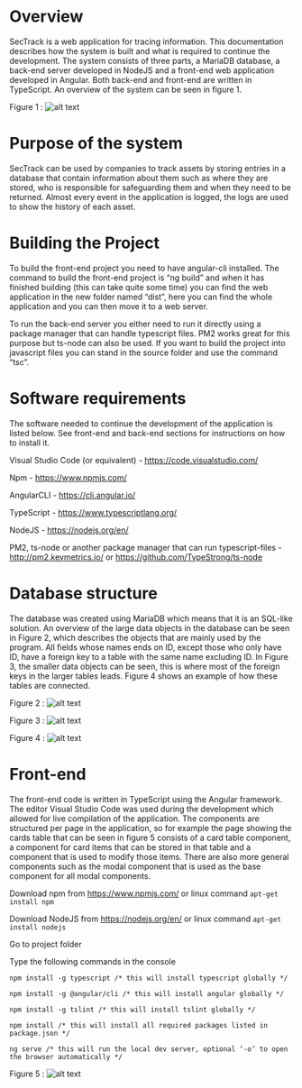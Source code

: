 

# Overview
SecTrack is a web application for tracing information. This documentation describes how the system is built and what is required to continue the development. The system consists of three parts, a MariaDB database, a back-end server developed in NodeJS and a front-end web application developed in Angular. Both back-end and front-end are written in TypeScript. An overview of the system can be seen in figure 1.

Figure 1 : ![alt text](https://lh3.google.com/u/0/d/1D4kF6hNqWpzCb9xjS1wDb8OisWVYUl8c=w1920-h887-iv1 "Overview")

# Purpose of the system
SecTrack can be used by companies to track assets by storing entries in a database that contain information about them such as where they are stored, who is responsible for safeguarding them and when they need to be returned. Almost every event in the application is logged, the logs are used to show the history of each asset.

# Building the Project
To build the front-end project you need to have angular-cli installed. The command to build the front-end project is “ng build” and when it has finished building (this can take quite some time) you can find the web application in the new folder named “dist”, here you can find the whole application and you can then move it to a web server.

To run the back-end server you either need to run it directly using a package manager that can handle typescript files. PM2 works great for this purpose but ts-node can also be used. If you want to build the project into javascript files you can stand in the source folder and use the command “tsc”.

# Software requirements
The software needed to continue the development of the application is listed below. See front-end and back-end sections for instructions on how to install it.

Visual Studio Code (or equivalent) - https://code.visualstudio.com/

Npm - https://www.npmjs.com/

AngularCLI - https://cli.angular.io/

TypeScript - https://www.typescriptlang.org/

NodeJS - https://nodejs.org/en/

PM2, ts-node or another package manager that can run typescript-files - http://pm2.keymetrics.io/ or https://github.com/TypeStrong/ts-node

# Database structure
The database was created using MariaDB which means that it is an SQL-like solution. An overview of the large data objects in the database can be seen in Figure 2, which describes the objects that are mainly used by the program. All fields whose names ends on ID, except those who only have ID, have a foreign key to a table with the same name excluding ID. In Figure 3, the smaller data objects can be seen, this is where most of the foreign keys in the larger tables leads. Figure 4 shows an example of how these tables are connected.

Figure 2 : ![alt text](https://lh3.google.com/u/0/d/1SD-IZKHH_bfPE1mY0SNd93WTEuDMnPQf=w1387-h887-iv1 "Overview of the larger data objects")

Figure 3 : ![alt text](https://lh3.google.com/u/0/d/1jJfzDqQX9WS0aKvT5iEWCuwLp_X6s2e5=w1387-h887-iv1 "Overview of the smaller data objects")

Figure 4 : ![alt text](https://lh3.google.com/u/0/d/1k5gloJMu_WeWazRM8bfGNN_9-dxNNUWX=w1387-h887-iv1 "Example of how tables can be linked using foreign keys")

# Front-end

The front-end code is written in TypeScript using the Angular framework. The editor Visual Studio Code was used during the development which allowed for live compilation of the application. The components are structured per page in the application, so for example the page showing the cards table that can be seen in figure 5 consists of a card table component, a component for card items that can be stored in that table and a component that is used to modify those items. There are also more general components such as the modal component that is used as the base component for all modal components.

Download npm from https://www.npmjs.com/ or linux command `apt-get install npm`

Download NodeJS from https://nodejs.org/en/ or linux command `apt-get install nodejs`

Go to project folder

Type the following commands in the console

`npm install -g typescript /* this will install typescript globally */`

`npm install -g @angular/cli /* this will install angular globally */`

`npm install -g tslint /* this will install tslint globally */`

`npm install /* this will install all required packages listed in package.json */`

`ng serve /* this will run the local dev server, optional ‘-o’ to open the browser automatically */`

Figure 5 : ![alt text](https://lh3.google.com/u/0/d/1kUb3SdHvFmESNORxvrfZLB-AJlLMjnrj=w1387-h887-iv1 "Front-end")

